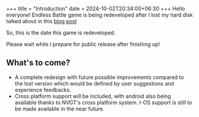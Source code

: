 +++
title = "Introduction"
date = 2024-10-02T20:34:00+06:30
+++
Hello everyone! Endless Battle game is being redeveloped after I lost my hard disk talked about in this [blog post](https://harrymkt.github.io/blog/new-chapter-begins/)
<!--more-->
So, this is the date this game is redeveloped.

Please wait while I prepare for public release after finishing up!

## What's to come?
* A complete redesign with future possible improvements compared to the lost version which would be defined by user suggestions and experience feedbacks.
* Cross platform support will be included, with android also being available thanks to NVGT's cross platform system. I-OS support is still to be made available in the near future.